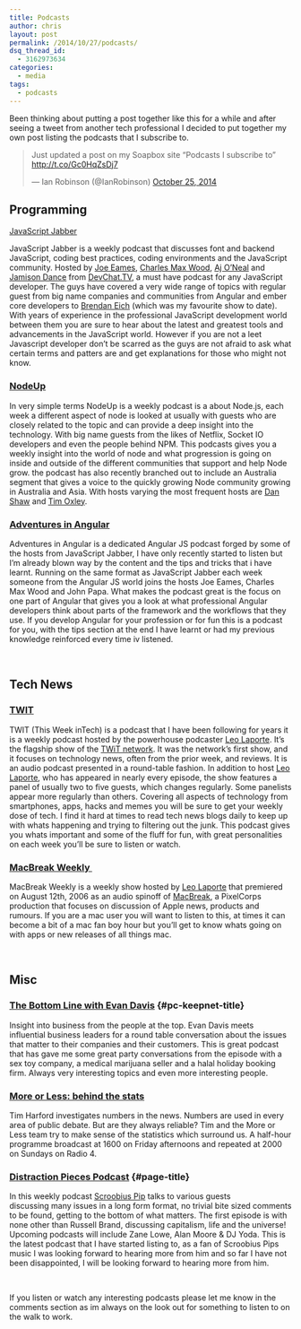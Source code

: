 ```yaml
---
title: Podcasts
author: chris
layout: post
permalink: /2014/10/27/podcasts/
dsq_thread_id:
  - 3162973634
categories:
  - media
tags:
  - podcasts
---
```

Been thinking about putting a post together like this for a while and after seeing a tweet from another tech professional I decided to put together my own post listing the podcasts that I subscribe to.

<blockquote class="twitter-tweet" lang="en">
  <p>
    Just updated a post on my Soapbox site &#8220;Podcasts I subscribe to&#8221; <a href="http://t.co/Gc0HqZsDj7">http://t.co/Gc0HqZsDj7</a>
  </p>
  
  <p>
    — Ian Robinson (@IanRobinson) <a href="https://twitter.com/IanRobinson/status/526043575210221568">October 25, 2014</a>
  </p>
</blockquote>



## Programming

<a href="http://devchat.tv/js-jabber/" target="_blank">JavaScript Jabber</a>

JavaScript Jabber is a weekly podcast that discusses font and backend JavaScript, coding best practices, coding environments and the JavaScript community. Hosted by <a href="http://devchat.tv/hosts/Joe%20Eames" target="_blank">Joe Eames</a>, <a href="http://devchat.tv/hosts/cmaxw" target="_blank">Charles Max Wood</a>, <a href="http://devchat.tv/hosts/jamison-dance" target="_blank">Aj O&#8217;Neal</a> and <a href="http://devchat.tv/hosts/jamison-dance" target="_blank">Jamison Dance</a> from <a href="http://devchat.tv/" target="_blank">DevChat.TV</a>, a must have podcast for any JavaScript developer. The guys have covered a very wide range of topics with regular guest from big name companies and communities from Angular and ember core developers to <a href="http://devchat.tv/js-jabber/124-jsj-the-origin-of-javascript-with-brendan-eich" target="_blank">Brendan Eich</a> (which was my favourite show to date). With years of experience in the professional JavaScript development world between them you are sure to hear about the latest and greatest tools and advancements in the JavaScript world. However if you are not a leet Javascript developer don&#8217;t be scarred as the guys are not afraid to ask what certain terms and patters are and get explanations for those who might not know.

### <a href="http://nodeup.com/" target="_blank">NodeUp</a>

In very simple terms NodeUp is a weekly podcast is a about Node.js, each week a different aspect of node is looked at usually with guests who are closely related to the topic and can provide a deep insight into the technology. With big name guests from the likes of Netflix, Socket IO developers and even the people behind NPM. This podcasts gives you a weekly insight into the world of node and what progression is going on inside and outside of the different communities that support and help Node grow. the podcast has also recently branched out to include an Australia segment that gives a voice to the quickly growing Node community growing in Australia and Asia. With hosts varying the most frequent hosts are <a href="http://twitter.com/dshaw" target="_blank">Dan Shaw</a> and <a href="http://twitter.com/secoif" target="_blank">Tim Oxley</a>.

### <a href="http://devchat.tv/adventures-in-angular/" target="_blank">Adventures in Angular</a>

Adventures in Angular is a dedicated Angular JS podcast forged by some of the hosts from JavaScript Jabber, I have only recently started to listen but I&#8217;m already blown way by the content and the tips and tricks that i have learnt. Running on the same format as JavaScript Jabber each week someone from the Angular JS world joins the hosts Joe Eames, Charles Max Wood and John Papa. What makes the podcast great is the focus on one part of Angular that gives you a look at what professional Angular developers think about parts of the framework and the workflows that they use. If you develop Angular for your profession or for fun this is a podcast for you, with the tips section at the end I have learnt or had my previous knowledge reinforced every time iv listened.

&nbsp;

## Tech News

### <a href="http://twit.tv/show/this-week-in-tech/481" target="_blank">TWIT</a>

TWIT (This Week inTech) is a podcast that I have been following for years it is a weekly podcast hosted by the powerhouse podcaster [Leo Laporte][1]. It&#8217;s the flagship show of the <a class="mw-redirect" title="TWiT network" href="http://wiki.twit.tv/wiki/TWiT_network">TWiT network</a>. It was the network&#8217;s first show, and it focuses on technology news, often from the prior week, and reviews. It is an audio podcast presented in a round-table fashion. In addition to host [Leo Laporte][2], who has appeared in nearly every episode, the show features a panel of usually two to five guests, which changes regularly. Some panelists appear more regularly than others. Covering all aspects of technology from smartphones, apps, hacks and memes you will be sure to get your weekly dose of tech. I find it hard at times to read tech news blogs daily to keep up with whats happening and trying to filtering out the junk. This podcast gives you whats important and some of the fluff for fun, with great personalities on each week you&#8217;ll be sure to listen or watch.

### <a href="https://www.google.co.uk/url?sa=t&rct=j&q=&esrc=s&source=web&cd=1&cad=rja&uact=8&ved=0CCMQFjAA&url=http%3A%2F%2Ftwit.tv%2Fshow%2Fmacbreak-weekly&ei=zrJOVMT1EOuR7AbTnYDABA&usg=AFQjCNHbPPLxiXetidE7LLpQ7uhFP1eLzA&sig2=QpZYCQSDpTUMxNdGhKsZdQ&bvm=bv.77880786,d.ZGU" target="_blank">MacBreak Weekly </a>

MacBreak Weekly is a weekly show hosted by [Leo Laporte][2] that premiered on August 12th, 2006 as an audio spinoff of <a class="external text" href="http://www.pixelcorps.tv/macbreak" rel="nofollow">MacBreak</a>, a PixelCorps production that focuses on discussion of Apple news, products and rumours. If you are a mac user you will want to listen to this, at times it can become a bit of a mac fan boy hour but you&#8217;ll get to know whats going on with apps or new releases of all things mac.

&nbsp;

## Misc

### <a href="http://www.bbc.co.uk/podcasts/series/bottomline" target="_blank">The Bottom Line with Evan Davis</a> {#pc-keepnet-title}

Insight into business from the people at the top. Evan Davis meets influential business leaders for a round table conversation about the issues that matter to their companies and their customers. This is great podcast that has gave me some great party conversations from the episode with a sex toy company, a medical marijuana seller and a halal holiday booking firm. Always very interesting topics and even more interesting people.

### <a href="http://www.bbc.co.uk/podcasts/series/moreorless" target="_blank">More or Less: behind the stats</a>

Tim Harford investigates numbers in the news. Numbers are used in every area of public debate. But are they always reliable? Tim and the More or Less team try to make sense of the statistics which surround us. A half-hour programme broadcast at 1600 on Friday afternoons and repeated at 2000 on Sundays on Radio 4.

### <a href="http://www.scroobiuspip.co.uk/distraction-pieces-podcast/" target="_blank">Distraction Pieces Podcast</a> {#page-title}

In this weekly podcast <a href="http://www.scroobiuspip.co.uk/" target="_blank">Scroobius Pip</a> talks to various guests discussing many issues in a long form format, no trivial bite sized comments to be found, getting to the bottom of what matters. The first episode is with none other than Russell Brand, discussing capitalism, life and the universe! Upcoming podcasts will include Zane Lowe, Alan Moore & DJ Yoda. This is the latest podcast that I have started listing to, as a fan of Scroobius Pips music I was looking forward to hearing more from him and so far I have not been disappointed, I will be looking forward to hearing more from him.

&nbsp;

If you listen or watch any interesting podcasts please let me know in the comments section as im always on the look out for something to listen to on the walk to work.

&nbsp;

 [1]: http://twit.tv/people/leo-laporte
 [2]: http://wiki.twit.tv/wiki/Leo_Laporte "Leo Laporte"